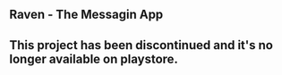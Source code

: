 ## Raven - The Messagin App
## This project has been discontinued and it's no longer available on playstore.



